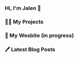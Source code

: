 <h3>Hi, I'm Jalen 👋</h3>

<h3>👨‍💻 My Projects</h3>

<h3>🚀 My Wesbite (in progress)</h3>

<h3>🖊️ Latest Blog Posts </h3>
